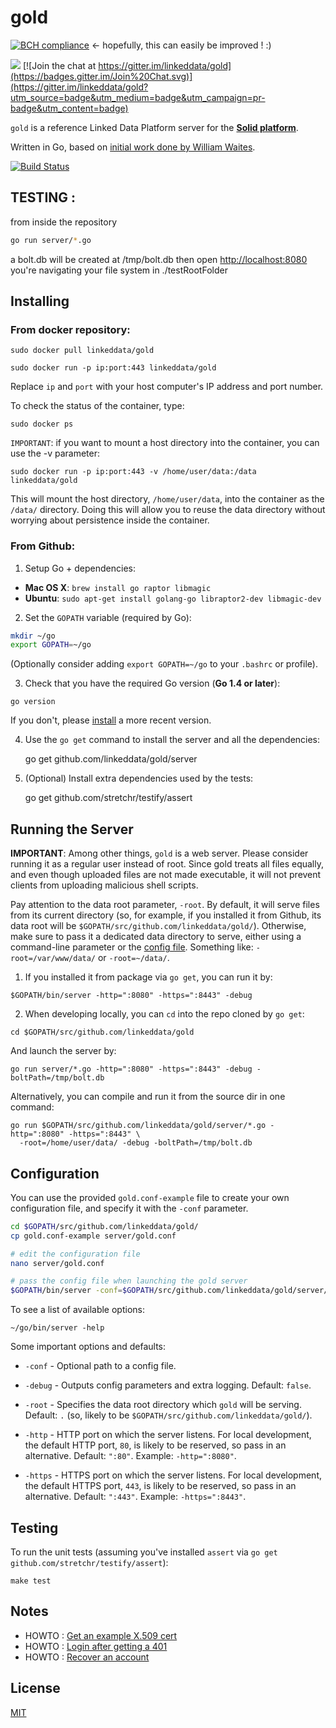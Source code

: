 # gold

[![BCH compliance](https://bettercodehub.com/edge/badge/err0r500/go-solid-server?branch=master)](https://bettercodehub.com/)
<- hopefully, this can easily be improved ! :)

[![](https://img.shields.io/badge/project-Solid-7C4DFF.svg?style=flat-square)](https://github.com/solid/solid)
[![Join the chat at https://gitter.im/linkeddata/gold](https://badges.gitter.im/Join%20Chat.svg)](https://gitter.im/linkeddata/gold?utm_source=badge&utm_medium=badge&utm_campaign=pr-badge&utm_content=badge)

`gold` is a reference Linked Data Platform server for the
**[Solid platform](https://github.com/solid/solid-spec)**.

Written in Go, based on
[initial work done by William Waites](https://bitbucket.org/ww/gold).

[![Build Status](https://travis-ci.org/err0r500/go-solid-server.svg?branch=master)](https://travis-ci.org/err0r500/go-solid-server)

## TESTING :
from inside the repository
```bash
go run server/*.go
```
a bolt.db will be created at /tmp/bolt.db
then open [http://localhost:8080](http://localhost:8080)
you're navigating your file system in ./testRootFolder

## Installing

### From docker repository:

    sudo docker pull linkeddata/gold

    sudo docker run -p ip:port:443 linkeddata/gold

Replace `ip` and `port` with your host computer's IP address and port number.

To check the status of the container, type:

    sudo docker ps

`IMPORTANT`: if you want to mount a host directory into the container, you can use the -v parameter:

    sudo docker run -p ip:port:443 -v /home/user/data:/data linkeddata/gold

This will mount the host directory, `/home/user/data`, into the container as the `/data/` directory. Doing this will allow you to reuse the data directory without worrying about persistence inside the container.

### From Github:

1. Setup Go + dependencies:

  * **Mac OS X**: `brew install go raptor libmagic`
  * **Ubuntu**: `sudo apt-get install golang-go libraptor2-dev libmagic-dev`

2. Set the `GOPATH` variable (required by Go):

  ```bash
  mkdir ~/go
  export GOPATH=~/go
  ```

  (Optionally consider adding `export GOPATH=~/go` to your `.bashrc` or profile).

3. Check that you have the required Go version (**Go 1.4 or later**):

  ```
  go version
  ```

  If you don't, please [install](http://golang.org/doc/install) a more recent
  version.

4. Use the `go get` command to install the server and all the dependencies:

    go get github.com/linkeddata/gold/server

5. (Optional) Install extra dependencies used by the tests:

    go get github.com/stretchr/testify/assert

## Running the Server

**IMPORTANT**: Among other things, `gold` is a web server. Please consider
running it as a regular user instead of root. Since gold treats all files
equally, and even though uploaded files are not made executable, it will not
prevent clients from uploading malicious shell scripts.

Pay attention to the data root parameter, `-root`. By default, it will serve
files from its current directory (so, for example, if you installed it from
Github, its data root will be `$GOPATH/src/github.com/linkeddata/gold/`).
Otherwise, make sure to pass it a dedicated data directory to serve, either
using a command-line parameter or the [config file](#configuration).
Something like: `-root=/var/www/data/` or `-root=~/data/`.

1. If you installed it from package via `go get`, you can run it by:

  ```
  $GOPATH/bin/server -http=":8080" -https=":8443" -debug
  ```

2. When developing locally, you can `cd` into the repo cloned by `go get`:

  ```
  cd $GOPATH/src/github.com/linkeddata/gold
  ```

  And launch the server by:

  ```
  go run server/*.go -http=":8080" -https=":8443" -debug -boltPath=/tmp/bolt.db
  ```

  Alternatively, you can compile and run it from the source dir in one command:

  ```
  go run $GOPATH/src/github.com/linkeddata/gold/server/*.go -http=":8080" -https=":8443" \
    -root=/home/user/data/ -debug -boltPath=/tmp/bolt.db
  ```

## Configuration

You can use the provided `gold.conf-example` file to create your own
configuration file, and specify it with the `-conf` parameter.

```bash
cd $GOPATH/src/github.com/linkeddata/gold/
cp gold.conf-example server/gold.conf

# edit the configuration file
nano server/gold.conf

# pass the config file when launching the gold server
$GOPATH/bin/server -conf=$GOPATH/src/github.com/linkeddata/gold/server/gold.conf
```

To see a list of available options:

    ~/go/bin/server -help

Some important options and defaults:

* `-conf` - Optional path to a config file.

* `-debug` - Outputs config parameters and extra logging. Default: `false`.

* `-root` - Specifies the data root directory which `gold` will be serving.
  Default: `.` (so, likely to be `$GOPATH/src/github.com/linkeddata/gold/`).

* `-http` - HTTP port on which the server listens. For local development,
  the default HTTP port, `80`, is likely to be reserved, so pass in an
  alternative. Default: `":80"`. Example: `-http=":8080"`.

* `-https` - HTTPS port on which the server listens. For local development,
  the default HTTPS port, `443`, is likely to be reserved, so pass in an
  alternative. Default: `":443"`. Example: `-https=":8443"`.

## Testing
To run the unit tests (assuming you've installed `assert` via
`go get github.com/stretchr/testify/assert`):

```
make test
```

## Notes

* HOWTO : [Get an example X.509 cert](https://gist.github.com/melvincarvalho/e14753a7137d02d756f19299fed292b4)
* HOWTO : [Login after getting a 401](https://gist.github.com/melvincarvalho/72eaff2fbf1b51a805846320e0bff0cc)
* HOWTO : [Recover an account](https://gist.github.com/melvincarvalho/bcc04e1529dd3a4509892346109b1d37)

## License
[MIT](http://joe.mit-license.org/)
